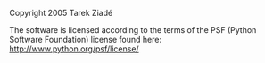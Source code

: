 Copyright 2005 Tarek Ziadé

The software is licensed according to the terms of the PSF (Python Software Foundation) license found here: http://www.python.org/psf/license/